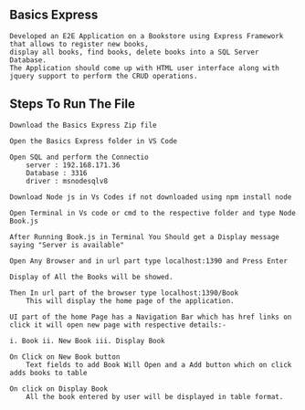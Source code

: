 ## Basics Express
    
    Developed an E2E Application on a Bookstore using Express Framework that allows to register new books, 
    display all books, find books, delete books into a SQL Server Database. 
    The Application should come up with HTML user interface along with jquery support to perform the CRUD operations.

## Steps To Run The File

    Download the Basics Express Zip file

    Open the Basics Express folder in VS Code

    Open SQL and perform the Connectio
        server : 192.168.171.36
        Database : 3316
        driver : msnodesqlv8
    
    Download Node js in Vs Codes if not downloaded using npm install node
    
    Open Terminal in Vs code or cmd to the respective folder and type Node Book.js
    
    After Running Book.js in Terminal You Should get a Display message saying "Server is available"
    
    Open Any Browser and in url part type localhost:1390 and Press Enter
    
    Display of All the Books will be showed.
    
    Then In url part of the browser type localhost:1390/Book 
        This will display the home page of the application.
        
    UI part of the home Page has a Navigation Bar which has href links on click it will open new page with respective details:-

    i. Book ii. New Book iii. Display Book
        
    On Click on New Book button 
        Text fields to add Book Will Open and a Add button which on click adds books to table
    
    On click on Display Book 
        All the book entered by user will be displayed in table format.
    

    
